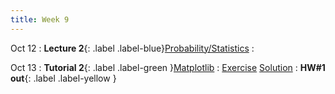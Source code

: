 ```yaml
---
title: Week 9
---
```


Oct 12
: **Lecture 2**{: .label .label-blue}[Probability/Statistics](#)
  : [](#)

Oct 13
: **Tutorial 2**{: .label .label-green }[Matplotlib](#)
  : [Exercise](#) [Solution](#)
: **HW#1 out**{: .label .label-yellow }
